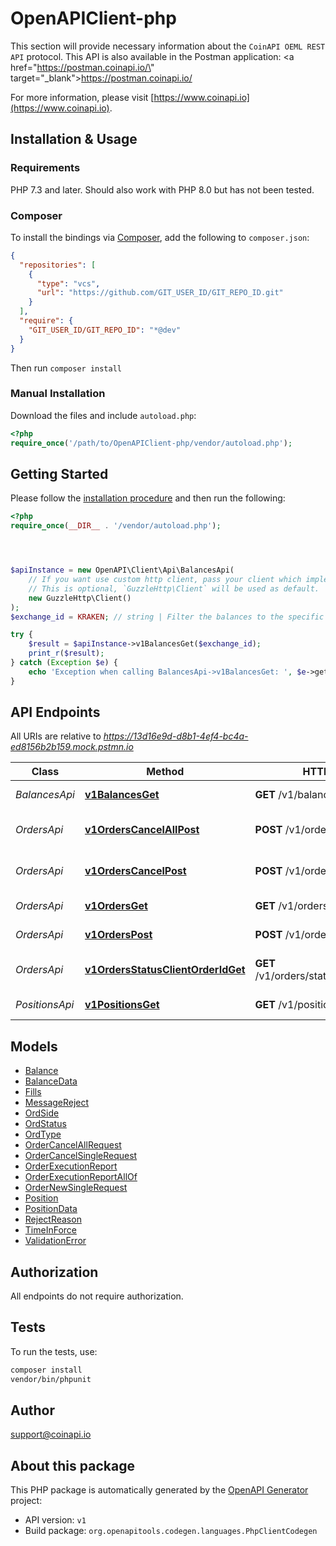 # OpenAPIClient-php

This section will provide necessary information about the `CoinAPI OEML REST API` protocol.
This API is also available in the Postman application: <a href=\"https://postman.coinapi.io/\" target=\"_blank\">https://postman.coinapi.io/</a>      


For more information, please visit [https://www.coinapi.io](https://www.coinapi.io).

## Installation & Usage

### Requirements

PHP 7.3 and later.
Should also work with PHP 8.0 but has not been tested.

### Composer

To install the bindings via [Composer](https://getcomposer.org/), add the following to `composer.json`:

```json
{
  "repositories": [
    {
      "type": "vcs",
      "url": "https://github.com/GIT_USER_ID/GIT_REPO_ID.git"
    }
  ],
  "require": {
    "GIT_USER_ID/GIT_REPO_ID": "*@dev"
  }
}
```

Then run `composer install`

### Manual Installation

Download the files and include `autoload.php`:

```php
<?php
require_once('/path/to/OpenAPIClient-php/vendor/autoload.php');
```

## Getting Started

Please follow the [installation procedure](#installation--usage) and then run the following:

```php
<?php
require_once(__DIR__ . '/vendor/autoload.php');




$apiInstance = new OpenAPI\Client\Api\BalancesApi(
    // If you want use custom http client, pass your client which implements `GuzzleHttp\ClientInterface`.
    // This is optional, `GuzzleHttp\Client` will be used as default.
    new GuzzleHttp\Client()
);
$exchange_id = KRAKEN; // string | Filter the balances to the specific exchange.

try {
    $result = $apiInstance->v1BalancesGet($exchange_id);
    print_r($result);
} catch (Exception $e) {
    echo 'Exception when calling BalancesApi->v1BalancesGet: ', $e->getMessage(), PHP_EOL;
}

```

## API Endpoints

All URIs are relative to *https://13d16e9d-d8b1-4ef4-bc4a-ed8156b2b159.mock.pstmn.io*

Class | Method | HTTP request | Description
------------ | ------------- | ------------- | -------------
*BalancesApi* | [**v1BalancesGet**](docs/Api/BalancesApi.md#v1balancesget) | **GET** /v1/balances | Get balances
*OrdersApi* | [**v1OrdersCancelAllPost**](docs/Api/OrdersApi.md#v1orderscancelallpost) | **POST** /v1/orders/cancel/all | Cancel all orders request
*OrdersApi* | [**v1OrdersCancelPost**](docs/Api/OrdersApi.md#v1orderscancelpost) | **POST** /v1/orders/cancel | Cancel order request
*OrdersApi* | [**v1OrdersGet**](docs/Api/OrdersApi.md#v1ordersget) | **GET** /v1/orders | Get open orders
*OrdersApi* | [**v1OrdersPost**](docs/Api/OrdersApi.md#v1orderspost) | **POST** /v1/orders | Send new order
*OrdersApi* | [**v1OrdersStatusClientOrderIdGet**](docs/Api/OrdersApi.md#v1ordersstatusclientorderidget) | **GET** /v1/orders/status/{client_order_id} | Get order execution report
*PositionsApi* | [**v1PositionsGet**](docs/Api/PositionsApi.md#v1positionsget) | **GET** /v1/positions | Get open positions

## Models

- [Balance](docs/Model/Balance.md)
- [BalanceData](docs/Model/BalanceData.md)
- [Fills](docs/Model/Fills.md)
- [MessageReject](docs/Model/MessageReject.md)
- [OrdSide](docs/Model/OrdSide.md)
- [OrdStatus](docs/Model/OrdStatus.md)
- [OrdType](docs/Model/OrdType.md)
- [OrderCancelAllRequest](docs/Model/OrderCancelAllRequest.md)
- [OrderCancelSingleRequest](docs/Model/OrderCancelSingleRequest.md)
- [OrderExecutionReport](docs/Model/OrderExecutionReport.md)
- [OrderExecutionReportAllOf](docs/Model/OrderExecutionReportAllOf.md)
- [OrderNewSingleRequest](docs/Model/OrderNewSingleRequest.md)
- [Position](docs/Model/Position.md)
- [PositionData](docs/Model/PositionData.md)
- [RejectReason](docs/Model/RejectReason.md)
- [TimeInForce](docs/Model/TimeInForce.md)
- [ValidationError](docs/Model/ValidationError.md)

## Authorization
All endpoints do not require authorization.
## Tests

To run the tests, use:

```bash
composer install
vendor/bin/phpunit
```

## Author

support@coinapi.io

## About this package

This PHP package is automatically generated by the [OpenAPI Generator](https://openapi-generator.tech) project:

- API version: `v1`
- Build package: `org.openapitools.codegen.languages.PhpClientCodegen`
